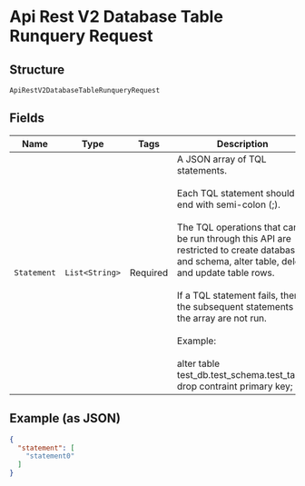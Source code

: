 
# Api Rest V2 Database Table Runquery Request

## Structure

`ApiRestV2DatabaseTableRunqueryRequest`

## Fields

| Name | Type | Tags | Description | Getter | Setter |
|  --- | --- | --- | --- | --- | --- |
| `Statement` | `List<String>` | Required | A JSON array of TQL statements.<br><br>Each TQL statement should end with semi-colon (;).<br><br>The TQL operations that can be run through this API are restricted to create database and schema, alter table, delete and update table rows.<br><br>If a TQL statement fails, then the subsequent statements in the array are not run.<br><br>Example:<br><br>alter table test_db.test_schema.test_table drop contraint primary key; | List<String> getStatement() | setStatement(List<String> statement) |

## Example (as JSON)

```json
{
  "statement": [
    "statement0"
  ]
}
```

